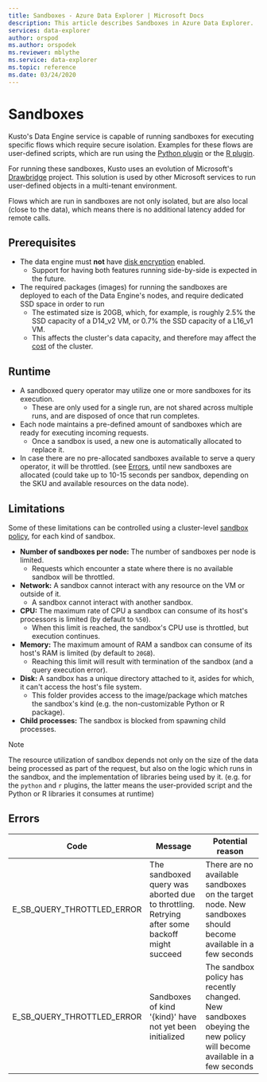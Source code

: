 ```yaml
---
title: Sandboxes - Azure Data Explorer | Microsoft Docs
description: This article describes Sandboxes in Azure Data Explorer.
services: data-explorer
author: orspod
ms.author: orspodek
ms.reviewer: mblythe
ms.service: data-explorer
ms.topic: reference
ms.date: 03/24/2020
---
```

# Sandboxes

Kusto's Data Engine service is capable of running sandboxes for executing specific flows which require secure isolation.
Examples for these flows are user-defined scripts, which are run using the [Python plugin](../query/pythonplugin.md) or the
[R plugin](../query/rplugin.md).

For running these sandboxes, Kusto uses an evolution of Microsoft's [Drawbridge](https://www.microsoft.com/research/project/drawbridge/)
project. This solution is used by other Microsoft services to run user-defined objects in a multi-tenant environment.

Flows which are run in sandboxes are not only isolated, but are also local (close to the data), which means there is no
additional latency added for remote calls.

## Prerequisites

* The data engine must **not** have [disk encryption](https://docs.microsoft.com/azure/data-explorer/security#data-encryption) enabled.
  * Support for having both features running side-by-side is expected in the future.
* The required packages (images) for running the sandboxes are deployed to each of the Data Engine's nodes, and require dedicated SSD space in order to run
  * The estimated size is 20GB, which, for example, is roughly 2.5% the SSD capacity of a D14_v2 VM, or 0.7% the SSD capacity of a L16_v1 VM.
  * This affects the cluster's data capacity, and therefore may affect the [cost](https://azure.microsoft.com/pricing/details/data-explorer) of the cluster.

## Runtime

* A sandboxed query operator may utilize one or more sandboxes for its execution.
  * These are only used for a single run, are not shared across multiple runs, and are disposed of once that run completes.
* Each node maintains a pre-defined amount of sandboxes which are ready for executing incoming requests.
  * Once a sandbox is used, a new one is automatically allocated to replace it.
* In case there are no pre-allocated sandboxes available to serve a query operator, it will be throttled.
  (see [Errors](#errors), until new sandboxes are allocated (could take up to 10-15 seconds per sandbox, depending on the SKU and available resources on the data node).

## Limitations

Some of these limitations can be controlled using a cluster-level [sandbox policy](../management/sandboxpolicy.md), for each kind of sandbox.

* **Number of sandboxes per node:** The number of sandboxes per node is limited.
  * Requests which encounter a state where there is no available sandbox will be throttled.
* **Network:** A sandbox cannot interact with any resource on the VM or outside of it.
  * A sandbox cannot interact with another sandbox.
* **CPU:** The maximum rate of CPU a sandbox can consume of its host's processors is limited (by default to `%50`).
  * When this limit is reached, the sandbox's CPU use is throttled, but execution continues.
* **Memory:** The maximum amount of RAM a sandbox can consume of its host's RAM is limited (by default to `20GB`).
  * Reaching this limit will result with termination of the sandbox (and a query execution error).
* **Disk:** A sandbox has a unique directory attached to it, asides for which, it can't access the host's file system.
  * This folder provides access to the image/package which matches the sandbox's kind (e.g. the non-customizable Python or R package).
* **Child processes:** The sandbox is blocked from spawning child processes.

> [!NOTE]
> The resource utilization of sandbox depends not only on the size of the data being processed as part of the request,
> but also on the logic which runs in the sandbox, and the implementation of libraries being used by it.
> (e.g. for the `python` and `r` plugins, the latter means the user-provided script and the Python or R libraries it consumes at runtime)

## Errors

|Code                      |Message                                                                                        |Potential reason                                                                                                    |
|--------------------------|-----------------------------------------------------------------------------------------------|--------------------------------------------------------------------------------------------------------------------|
|E_SB_QUERY_THROTTLED_ERROR|The sandboxed query was aborted due to throttling. Retrying after some backoff might succeed   |There are no available sandboxes on the target node. New sandboxes should become available in a few seconds         |
|E_SB_QUERY_THROTTLED_ERROR|Sandboxes of kind '{kind}' have not yet been initialized                                       |The sandbox policy has recently changed. New sandboxes obeying the new policy will become available in a few seconds|